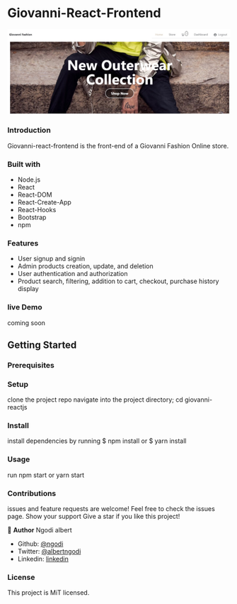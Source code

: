 Giovanni-React-Frontend
================================================

![giovanni](giovanni.jpg)
### Introduction

Giovanni-react-frontend is the front-end of a Giovanni Fashion Online store.

### Built with

*   Node.js
*   React
*   React-DOM
*   React-Create-App
*   React-Hooks
*   Bootstrap
*   npm


### Features

* User signup and signin
* Admin products creation, update, and deletion
* User authentication and authorization
* Product search, filtering, addition to cart, checkout, purchase history display

### live Demo
coming soon

 Getting Started
---------------

### Prerequisites

### Setup

clone the project repo navigate into the project directory; cd giovanni-reactjs

### Install

install dependencies by running $ npm install or $ yarn install

### Usage

run npm start or yarn start

### Contributions

issues and feature requests are welcome! Feel free to check the issues page. Show your support Give a star if you like this project!

👤 **Author**
Ngodi albert
- Github: [@ngodi](https://github.com/ngodi)
- Twitter: [@albertngodi](https://twitter.com/albertngodi)
- Linkedin: [linkedin](https://www.linkedin.com/in/albertngodi/)

### License

This project is MiT licensed.
